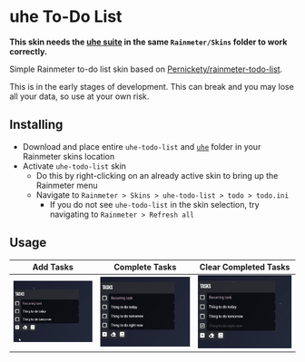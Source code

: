 # uhe To-Do List

**This skin needs the [uhe suite](https://github.com/Joehuu/uhe) in the same `Rainmeter/Skins` folder to work correctly.**

Simple Rainmeter to-do list skin based on [Pernickety/rainmeter-todo-list](https://github.com/Pernickety/rainmeter-todo-list).

This is in the early stages of development. This can break and you may lose all your data, so use at your own risk.

## Installing

* Download and place entire `uhe-todo-list` and [`uhe`](https://github.com/Joehuu/uhe) folder in your Rainmeter skins location
* Activate `uhe-todo-list` skin
    * Do this by right-clicking on an already active skin to bring up the Rainmeter menu
    * Navigate to `Rainmeter > Skins > uhe-todo-list > todo > todo.ini`
        * If you do not see `uhe-todo-list` in the skin selection, try navigating to `Rainmeter > Refresh all`

## Usage

| Add Tasks | Complete Tasks | Clear Completed Tasks |
| --- | --- | --- |
|![Add Tasks](@Resources/GIFs/addtasks.gif) | ![Complete Tasks](@Resources/GIFs/completetasks.gif) | ![Clear Completed Tasks](@Resources/GIFs/clearcompletetasks.gif) |
